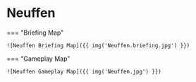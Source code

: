 # Neuffen

=== "Briefing Map"

    ![Neuffen Briefing Map]({{ img('Neuffen.briefing.jpg') }})

=== "Gameplay Map"

    ![Neuffen Gameplay Map]({{ img('Neuffen.jpg') }})
